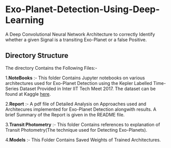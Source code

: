 # Exo-Planet-Detection-Using-Deep-Learning
A Deep Convolutional Neural Network Architecture to correctly Identify whether a given Signal is a transiting Exo-Planet or a false Positive.

## Directory Structure
 
The directory Contains the Following Files:-

1.**NoteBooks** :- This folder Contains Jupyter notebooks on various architectures used for Exo-Planet Detection using the Kepler Labelled Time-Series Dataset Provided in Inter IIT Tech Meet 2017. The dataset can be found at Kaggle [here](https://www.kaggle.com/keplersmachines/kepler-labelled-time-series-data/tasks).

2.**Report** :- A pdf file of Detailed Analysis on Approaches used and Architecures implemented for Exo-Planet Detection alongwith results. A brief Summary of the Report is given in the README file.

3.**Transit Photometry** :- This folder Contains references to explanation of Transit Photometry(The technique used for Detecting Exo-Planets).

4.**Models** :- This Folder Contains Saved Weights of Trained Architectures.

